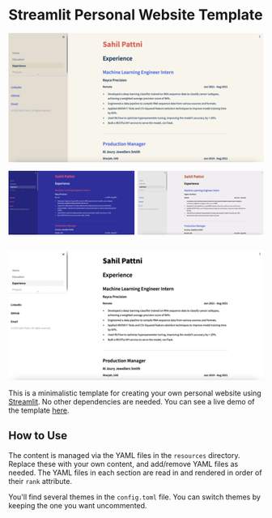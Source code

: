 # Streamlit Personal Website Template

![screenshot](resources/images/retro_screenshot.png)

<div style="display: flex; justify-content: space-between;">
    <img src="resources/images/bright_screenshot.png" alt="Slate Screenshot" width="49.5%">
    <img src="resources/images/slate_screenshot.png" alt="Minimal Screenshot" width="49.5%">
</div>
<br>

![screenshot](resources/images/minimal_screenshot.png)



This is a minimalistic template for creating your own personal website using [Streamlit](https://streamlit.io/). No other dependencies are needed. You can see a live demo of the template [here](https://sahilpattni.streamlit.app).

## How to Use
The content is managed via the YAML files in the `resources` directory. Replace these with your own content, and add/remove YAML files as needed. 
The YAML files in each section are read in and rendered in order of their `rank` attribute.

You'll find several themes in the `config.toml` file. You can switch themes by keeping the one you want uncommented.